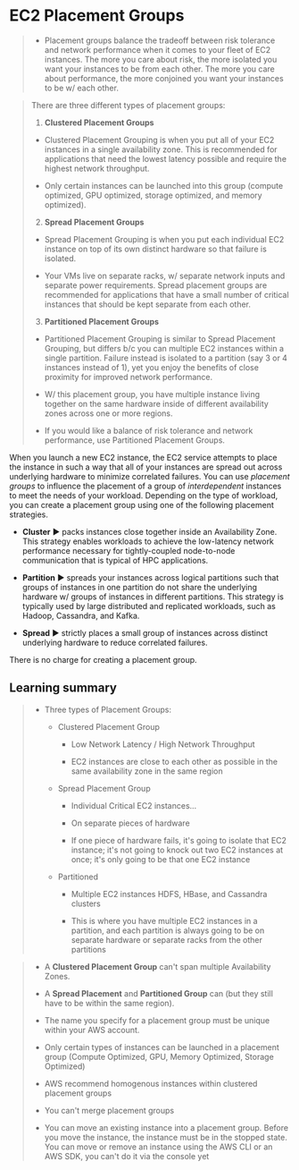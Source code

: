 # EC2 Placement Groups

> * Placement groups balance the tradeoff between risk tolerance and network performance when it comes to your fleet of EC2 instances. The more you care about risk, the more isolated you want your instances to be from each other. The more you care about performance, the more conjoined you want your instances to be w/ each other.

> There are three different types of placement groups:
>
> 1. **Clustered Placement Groups**
>
> * Clustered Placement Grouping is when you put all of your EC2 instances in a single availability zone. This is recommended for applications that need the lowest latency possible and require the highest network throughput.
>
> * Only certain instances can be launched into this group (compute optimized, GPU optimized, storage optimized, and memory optimized).
>
> 2. **Spread Placement Groups**
>
> *  Spread Placement Grouping is when you put each individual EC2 instance on top of its own distinct hardware so that failure is isolated.
>
> * Your VMs live on separate racks, w/ separate network inputs and separate power requirements. Spread placement groups are recommended for applications that have a small number of critical instances that should be kept separate from each other.
>
> 3. **Partitioned Placement Groups**
>
> * Partitioned Placement Grouping is similar to Spread Placement Grouping, but differs b/c you can multiple EC2 instances within a single partition. Failure instead is isolated to a partition (say 3 or 4 instances instead of 1), yet you enjoy the benefits of close proximity for improved network performance.
>
> * W/ this placement group, you have multiple instance living together on the same hardware inside of different availability zones across one or more regions.
>
> * If you would like a balance of risk tolerance and network performance, use Partitioned Placement Groups.

When you launch a new EC2 instance, the EC2 service attempts to place the instance in such a way that all of your instances are spread out across underlying hardware to minimize correlated failures. You can use *placement groups* to influence the placement of a group of *interdependent* instances to meet the needs of your workload. Depending on the type of workload, you can create a placement group using one of the following placement strategies.

* **Cluster** ▶︎ packs instances close together inside an Availability Zone. This strategy enables workloads to achieve the low-latency network performance necessary for tightly-coupled node-to-node communication that is typical of HPC applications.

* **Partition** ▶︎ spreads your instances across logical partitions such that groups of instances in one partition do not share the underlying hardware w/ groups of instances in different partitions. This strategy is typically used by large distributed and replicated workloads, such as Hadoop, Cassandra, and Kafka.

* **Spread** ▶︎ strictly places a small group of instances across distinct underlying hardware to reduce correlated failures.

There is no charge for creating a placement group.

## Learning summary

> * Three types of Placement Groups:
>
>    * Clustered Placement Group
>
>        * Low Network Latency / High Network Throughput
>
>        * EC2 instances are close to each other as possible in the same availability zone in the same region
>
>    * Spread Placement Group
>
>        * Individual Critical EC2 instances...
>
>        * On separate pieces of hardware
>
>        * If one piece of hardware fails, it's going to isolate that EC2 instance; it's not going to knock out two EC2 instances at once; it's only going to be that one EC2 instance
>
>    * Partitioned
>
>        * Multiple EC2 instances HDFS, HBase, and Cassandra clusters
>
>        * This is where you have multiple EC2 instances in a partition, and each partition is always going to be on separate hardware or separate racks from the other partitions

> * A **Clustered Placement Group** can't span multiple Availability Zones.
>
> * A **Spread Placement** and **Partitioned Group** can (but they still have to be within the same region).
>
> * The name you specify for a placement group must be unique within your AWS account.
>
> * Only certain types of instances can be launched in a placement group (Compute Optimized, GPU, Memory Optimized, Storage Optimized)
>
> * AWS recommend homogenous instances within clustered placement groups
>
> * You can't merge placement groups
>
> * You can move an existing instance into a placement group. Before you move the instance, the instance must be in the stopped state. You can move or remove an instance using the AWS CLI or an AWS SDK, you can't do it via the console yet
